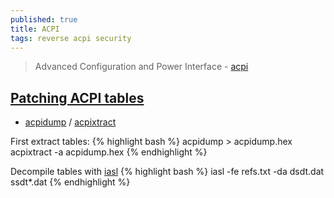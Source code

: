 ```yaml
---
published: true
title: ACPI
tags: reverse acpi security
---
```

> Advanced Configuration and Power Interface - [acpi](https://en.wikipedia.org/wiki/Advanced_Configuration_and_Power_Interface)

## [Patching ACPI tables](https://github.com/ivzave/matebook-linux#patching-acpi-tables)

- [acpidump](https://www.mankier.com/1/acpidump) / [acpixtract](https://www.mankier.com/1/acpixtract#)

First extract tables:
{% highlight bash %}
acpidump > acpidump.hex
acpixtract -a acpidump.hex
{% endhighlight %}

Decompile tables with [iasl](https://www.systutorials.com/docs/linux/man/1-iasl/)
{% highlight bash %}
iasl -fe refs.txt -da dsdt.dat ssdt*.dat
{% endhighlight %}
